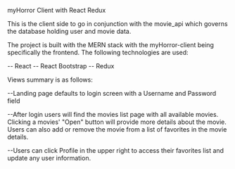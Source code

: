 myHorror Client with React Redux

This is the client side to go in conjunction with the movie_api which governs the database holding user and movie data.

The project is built with the MERN stack with the myHorror-client being specifically the frontend. The following technologies are used:

-- React
-- React Bootstrap
-- Redux

Views summary is as follows:

--Landing page defaults to login screen with a Username and Password field

--After login users will find the movies list page with all available movies. Clicking a movies' "Open" button will provide more details about the movie. Users can also add 
or remove the movie from a list of favorites in the movie details.

--Users can click Profile in the upper right to access their favorites list and update any user information.
